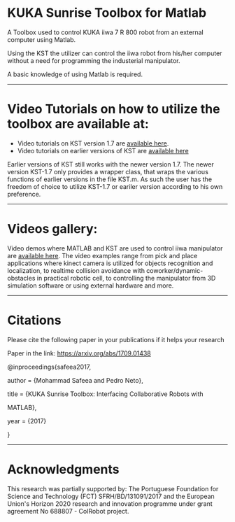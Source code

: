 

# KUKA Sunrise Toolbox for Matlab

A Toolbox used to control KUKA iiwa 7 R 800 robot from an external computer using Matlab.

Using the KST the utilizer can control the iiwa robot from his/her computer without a need for programming  the industerial manipulator.

A basic knowledge of using Matlab is required.


--------------------------------------

# Video Tutorials on how to utilize the toolbox are available at:

* Video tutorials on KST version 1.7 are [available here]().
* Video tutorials on earlier versions of KST are [available here](https://www.youtube.com/watch?v=_yTK0Gi0p3g&list=PLz558OYgHuZdVzTaB79iM8Y8u6EjFe0d8)

Earlier versions of KST still works with the newer version 1.7.
The newer version KST-1.7 only provides a wrapper class, that wraps the various functions of earlier versions in the file KST.m. As such the user has the freedom of choice to utilize KST-1.7 or eariler version according to his own preference.

--------------------------------------

# Videos gallery:

Video demos where MATLAB and KST are used to control iiwa manipulator are [available here](https://github.com/Modi1987/KST-Kuka-Sunrise-Toolbox/wiki/Videos). 
The video examples range from pick and place applications where kinect camera is utilized for objects recognition and localization, to realtime collision avoidance with coworker/dynamic-obstacles in practical robotic cell, to controlling the manipulator from 3D simulation software or using external hardware and more.

--------------------------------------

# Citations

Please cite the following paper in your publications if it helps your research 

Paper in the link: https://arxiv.org/abs/1709.01438

@inproceedings{safeea2017,

  author = {Mohammad Safeea and Pedro Neto},
  
  title = {KUKA Sunrise Toolbox: Interfacing Collaborative Robots with
  
MATLAB},

  year = {2017}
  
  }


--------------------------------------

# Acknowledgments

This research was partially supported by:
The Portuguese Foundation for Science and Technology 
(FCT) SFRH/BD/131091/2017 and the European Union's Horizon
2020 research and innovation programme under grant agreement
No 688807 - ColRobot project.



